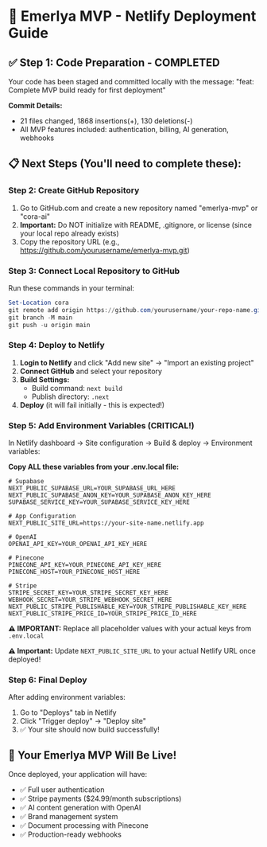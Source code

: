# 🚀 Emerlya MVP - Netlify Deployment Guide

## ✅ Step 1: Code Preparation - COMPLETED
Your code has been staged and committed locally with the message:
"feat: Complete MVP build ready for first deployment"

**Commit Details:**
- 21 files changed, 1868 insertions(+), 130 deletions(-)
- All MVP features included: authentication, billing, AI generation, webhooks

## 📋 Next Steps (You'll need to complete these):

### Step 2: Create GitHub Repository
1. Go to GitHub.com and create a new repository named "emerlya-mvp" or "cora-ai"
2. **Important:** Do NOT initialize with README, .gitignore, or license (since your local repo already exists)
3. Copy the repository URL (e.g., https://github.com/yourusername/emerlya-mvp.git)

### Step 3: Connect Local Repository to GitHub
Run these commands in your terminal:
```powershell
Set-Location cora
git remote add origin https://github.com/yourusername/your-repo-name.git
git branch -M main
git push -u origin main
```

### Step 4: Deploy to Netlify
1. **Login to Netlify** and click "Add new site" → "Import an existing project"
2. **Connect GitHub** and select your repository
3. **Build Settings:**
   - Build command: `next build`
   - Publish directory: `.next`
4. **Deploy** (it will fail initially - this is expected!)

### Step 5: Add Environment Variables (CRITICAL!)
In Netlify dashboard → Site configuration → Build & deploy → Environment variables:

**Copy ALL these variables from your .env.local file:**
```
# Supabase
NEXT_PUBLIC_SUPABASE_URL=YOUR_SUPABASE_URL_HERE
NEXT_PUBLIC_SUPABASE_ANON_KEY=YOUR_SUPABASE_ANON_KEY_HERE
SUPABASE_SERVICE_KEY=YOUR_SUPABASE_SERVICE_KEY_HERE

# App Configuration  
NEXT_PUBLIC_SITE_URL=https://your-site-name.netlify.app

# OpenAI
OPENAI_API_KEY=YOUR_OPENAI_API_KEY_HERE

# Pinecone
PINECONE_API_KEY=YOUR_PINECONE_API_KEY_HERE  
PINECONE_HOST=YOUR_PINECONE_HOST_HERE

# Stripe
STRIPE_SECRET_KEY=YOUR_STRIPE_SECRET_KEY_HERE
WEBHOOK_SECRET=YOUR_STRIPE_WEBHOOK_SECRET_HERE
NEXT_PUBLIC_STRIPE_PUBLISHABLE_KEY=YOUR_STRIPE_PUBLISHABLE_KEY_HERE
NEXT_PUBLIC_STRIPE_PRICE_ID=YOUR_STRIPE_PRICE_ID_HERE
```

**⚠️ IMPORTANT:** Replace all placeholder values with your actual keys from `.env.local`

**⚠️ Important:** Update `NEXT_PUBLIC_SITE_URL` to your actual Netlify URL once deployed!

### Step 6: Final Deploy
After adding environment variables:
1. Go to "Deploys" tab in Netlify
2. Click "Trigger deploy" → "Deploy site"
3. ✅ Your site should now build successfully!

## 🎉 Your Emerlya MVP Will Be Live!
Once deployed, your application will have:
- ✅ Full user authentication
- ✅ Stripe payments ($24.99/month subscriptions)
- ✅ AI content generation with OpenAI
- ✅ Brand management system
- ✅ Document processing with Pinecone
- ✅ Production-ready webhooks
